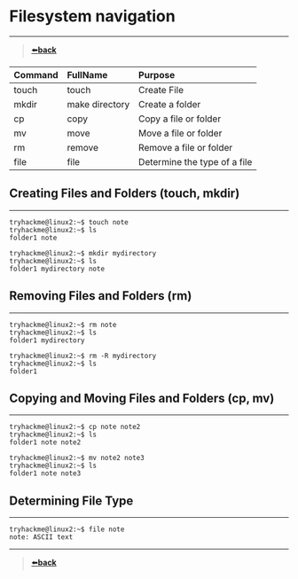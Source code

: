 # Filesystem navigation 

---
>[⬅️**back**](./README.md)

| Command | FullName       | Purpose                       |
|:--------|:---------------|:------------------------------|
| touch   | touch          | Create File                   |
| mkdir   | make directory | Create a folder               |
| cp      | copy           | Copy a file or folder         |
| mv      | move           | Move a file or folder         |
| rm      | remove         | Remove a file or folder       |
| file    | file           | Determine the type of a file  |

## Creating Files and Folders (touch, mkdir)

---
```
tryhackme@linux2:~$ touch note 
tryhackme@linux2:~$ ls            
folder1 note
```

```
tryhackme@linux2:~$ mkdir mydirectory 
tryhackme@linux2:~$ ls            
folder1 mydirectory note
```


## Removing Files and Folders (rm)

---

```
tryhackme@linux2:~$ rm note 
tryhackme@linux2:~$ ls            
folder1 mydirectory
```

```
tryhackme@linux2:~$ rm -R mydirectory 
tryhackme@linux2:~$ ls            
folder1
```


## Copying and Moving Files and Folders (cp, mv)

---

```
tryhackme@linux2:~$ cp note note2 
tryhackme@linux2:~$ ls            
folder1 note note2
```

```
tryhackme@linux2:~$ mv note2 note3 
tryhackme@linux2:~$ ls            
folder1 note note3
```


## Determining File Type

---

```
tryhackme@linux2:~$ file note 
note: ASCII text
```

---
>[⬅️**back**](./README.md)